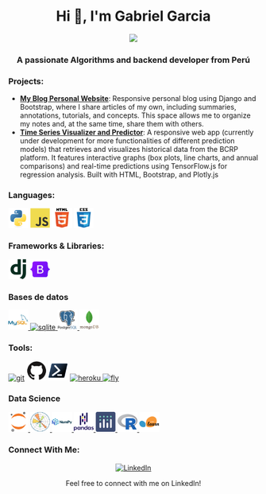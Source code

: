 <h1 align="center">Hi 👋, I'm Gabriel Garcia</h1>
<p align="center">
  <img src="https://readme-typing-svg.herokuapp.com?color=%2336BCF7&lines=Welcome+to+my+GitHub+profile!;I+love+learning+and+creating." />
</p>

<h3 align="center">A passionate Algorithms and backend developer from Perú</h3>

### Projects:
- **[My Blog Personal Website](https://blog-garcia-caysahuana.fly.dev/)**: Responsive personal blog using Django and Bootstrap, where I share articles of my own, including summaries, annotations, tutorials, and concepts. This space allows me to organize my notes and, at the same time, share them with others.
- **[Time Series Visualizer and Predictor](https://scraper-api-bcrp-series-web.fly.dev/)**: A responsive web app (currently under development for more functionalities of different prediction models) that retrieves and visualizes historical data from the BCRP platform. It features interactive graphs (box plots, line charts, and annual comparisons) and real-time predictions using TensorFlow.js for regression analysis. Built with HTML, Bootstrap, and Plotly.js


### Languages:
<p align="left">
  <a href="https://www.python.org" target="_blank"><img src="https://raw.githubusercontent.com/devicons/devicon/master/icons/python/python-original.svg" alt="python" width="40" height="40"/></a>
  <a href="https://developer.mozilla.org/en-US/docs/Web/JavaScript" target="_blank"><img src="https://raw.githubusercontent.com/devicons/devicon/master/icons/javascript/javascript-original.svg" alt="javascript" width="40" height="40"/></a>
  <a href="https://www.w3.org/html/" target="_blank"><img src="https://raw.githubusercontent.com/devicons/devicon/master/icons/html5/html5-original-wordmark.svg" alt="html5" width="40" height="40"/></a>
  <a href="https://www.w3schools.com/css/" target="_blank"><img src="https://raw.githubusercontent.com/devicons/devicon/master/icons/css3/css3-original-wordmark.svg" alt="css3" width="40" height="40"/></a>
</p>

### Frameworks & Libraries:
<p align="left">
  <a href="https://www.djangoproject.com/" target="_blank"><img src="https://github.com/devicons/devicon/raw/master/icons/django/django-plain.svg" alt="django" width="40" height="40"/></a>
  <a href="https://getbootstrap.com/" target="_blank"><img src="https://github.com/devicons/devicon/raw/master/icons/bootstrap/bootstrap-original.svg" alt="bootstrap" width="40" height="40"/></a>
</p>

### Bases de datos
<p align="left">
  <!-- MySQL -->
  <a href="https://www.mysql.com/" target="_blank">
    <img src="https://raw.githubusercontent.com/devicons/devicon/master/icons/mysql/mysql-original-wordmark.svg" alt="mysql" width="40" height="40"/>
  </a>

  <!-- SQLite -->
  <a href="https://www.sqlite.org/" target="_blank">
    <img src="https://www.vectorlogo.zone/logos/sqlite/sqlite-icon.svg" alt="sqlite" width="40" height="40"/>
  </a>
  <!-- PostgreSQL -->
  <a href="https://www.postgresql.org" target="_blank">
    <img src="https://raw.githubusercontent.com/devicons/devicon/master/icons/postgresql/postgresql-original-wordmark.svg" alt="postgresql" width="40" height="40"/>
  </a>
  <!-- MongoDB -->
  <a href="https://www.mongodb.com/" target="_blank">
    <img src="https://raw.githubusercontent.com/devicons/devicon/master/icons/mongodb/mongodb-original-wordmark.svg" alt="mongodb" width="40" height="40"/>
  </a>
</p>

### Tools:
<p align="left">
  <a href="https://git-scm.com/" target="_blank"><img src="https://www.vectorlogo.zone/logos/git-scm/git-scm-icon.svg" alt="git" width="40" height="40"/></a>
  <a href="https://github.com/" target="_blank"><img src="https://github.com/devicons/devicon/raw/master/icons/github/github-original.svg" alt="github" width="40" height="40"/></a>
  <a href="https://docs.microsoft.com/en-us/powershell/" target="_blank"><img src="https://github.com/devicons/devicon/raw/master/icons/powershell/powershell-original.svg" alt="powershell" width="40" height="40"/></a>

  
  <!-- Heroku -->
  <a href="https://heroku.com" target="_blank">
    <img src="https://www.vectorlogo.zone/logos/heroku/heroku-icon.svg" alt="heroku" width="40" height="40"/>
  </a>
  <!-- fly.io -->
  <a href="https://fly.io" target="_blank">
    <img src="https://fly.io/static/images/brand/brandmark.svg" alt="fly" width="40" height="40"/>
  </a>

</p>

### Data Science
<p align="left">
  <!-- Jupyter -->
  <a href="https://jupyter.org/" target="_blank">
    <img src="https://github.com/devicons/devicon/raw/master/icons/jupyter/jupyter-original.svg" alt="jupyter" width="40" height="40"/>
  </a>

  <!-- Matplotlib -->
  <a href="https://matplotlib.org/" target="_blank">
    <img src="https://github.com/devicons/devicon/raw/master/icons/matplotlib/matplotlib-original.svg" alt="matplotlib" width="40" height="40"/>
  </a>

  <!-- NumPy -->
  <a href="https://numpy.org/" target="_blank">
    <img src="https://github.com/devicons/devicon/raw/master/icons/numpy/numpy-original-wordmark.svg" alt="numpy" width="40" height="40"/>
  </a>

  <!-- Pandas -->
  <a href="https://pandas.pydata.org/" target="_blank">
    <img src="https://github.com/devicons/devicon/raw/master/icons/pandas/pandas-original-wordmark.svg" alt="pandas" width="40" height="40"/>
  </a>

  <!-- Plotly -->
  <a href="https://plotly.com/" target="_blank">
    <img src="https://github.com/devicons/devicon/raw/master/icons/plotly/plotly-original.svg" alt="plotly" width="40" height="40"/>
  </a>

  <!-- R -->
  <a href="https://www.r-project.org/" target="_blank">
    <img src="https://github.com/devicons/devicon/raw/master/icons/r/r-original.svg" alt="r" width="40" height="40"/> 
  </a>

  <!-- scikit - learn -->
  <a href="https://scikit-learn.org/stable/" target="_blank">
    <img src="https://github.com/devicons/devicon/raw/master/icons/scikitlearn/scikitlearn-original.svg" alt="scikit-learn" width="40" height="40"/> 
  </a>
</p>

### Connect With Me:
<p align="center">
  <a href="https://linkedin.com/in/gabriel-garcia-caysahuana">
    <img align="center" src="https://cdn-icons-png.flaticon.com/512/174/174857.png" alt="LinkedIn" height="40" width="40"/>
  </a>
</p>
<p align="center">Feel free to connect with me on LinkedIn! </p>


